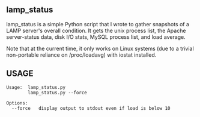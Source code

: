 lamp_status
-----------

lamp_status is a simple Python script that I wrote to gather snapshots of
a LAMP server's overall condition. It gets the unix process list, the Apache
server-status data, disk I/O stats, MySQL process list, and load average.

Note that at the current time, it only works on Linux systems (due to a trivial
non-portable reliance on /proc/loadavg) with iostat installed.

USAGE
-----

    Usage:	lamp_status.py
    		lamp_status.py --force
    
    Options:
      --force   display output to stdout even if load is below 10
